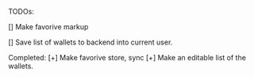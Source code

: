 
TODOs:

[] Make favorive markup

[] Save list of wallets to backend into current user.


Completed:
[+] Make favorive store, sync
[+] Make an editable list of the wallets.
